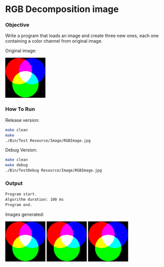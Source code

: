 # RGB Decomposition image

### Objective

Write a program that loads an image and create three new ones, each one containing a color channel from original image.

Original image:

![RGB Image](Resource/Image/RGBImage.jpg)

### How To Run

Release version:

```bash
make clean
make
./Bin/Test Resource/Image/RGBImage.jpg
```

Debug Version:

```bash
make clean
make debug
./Bin/TestDebug Resource/Image/RGBImage.jpg
```

### Output

```bash
Program start.
Algorithm duration: 100 ms
Program end.
```

Images generated:

![R Image](Resource/Image/RChannel.jpg)
![G Image](Resource/Image/GChannel.jpg)
![B Image](Resource/Image/BChannel.jpg)



